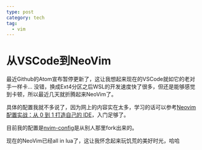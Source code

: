 ```yaml
---
type: post
category: tech
tag:
  - vim
---
```


# 从VSCode到NeoVim

最近Github的Atom宣布暂停更新了，这让我想起来现在的VSCode就如它的老对手一样卡...
没错，换成Ext4分区之后WSL的开发速度快了很多，但还是能够感觉到卡顿，所以最近几天就折腾起来NeoVim了。

具体的配置我就不多说了，因为网上的内容实在太多，学习的话可以参考[Neovim 配置实战：从 0 到 1 打造自己的 IDE](https://github.com/nshen/learn-neovim-lua)，入门足够了。

目前我的配置是[nvim-config](https://github.com/gongbaodd/nvim-config)是从别人那里fork出来的。

现在的NeoVim已经all in lua了，这让我怀念起来玩饥荒的美好时光，哈哈
